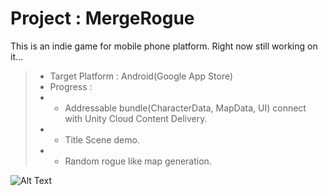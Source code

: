 # Project : MergeRogue
This is an indie game for mobile phone platform.
Right now still working on it...

> - Target Platform : Android(Google App Store)
> - Progress : 
> - - Addressable bundle(CharacterData, MapData, UI) connect with Unity Cloud Content Delivery.
> - - Title Scene demo.
> - - Random rogue like map generation.


![Alt Text](https://github.com/ZenDeiAn/WithBag/blob/main/Cover.gif)